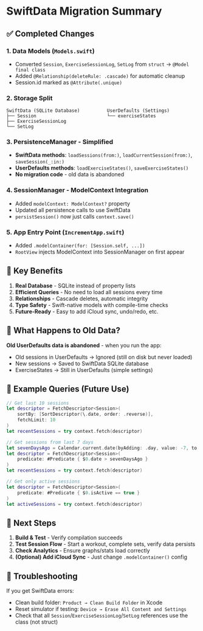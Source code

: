 # SwiftData Migration Summary

## ✅ Completed Changes

### 1. **Data Models** (`Models.swift`)
- Converted `Session`, `ExerciseSessionLog`, `SetLog` from `struct` → `@Model final class`
- Added `@Relationship(deleteRule: .cascade)` for automatic cleanup
- Session.id marked as `@Attribute(.unique)`

### 2. **Storage Split**
```
SwiftData (SQLite Database)          UserDefaults (Settings)
├── Session                          └── exerciseStates
├── ExerciseSessionLog
└── SetLog
```

### 3. **PersistenceManager** - Simplified
- **SwiftData methods**: `loadSessions(from:)`, `loadCurrentSession(from:)`, `saveSession(_:in:)`
- **UserDefaults methods**: `loadExerciseStates()`, `saveExerciseStates()`
- **No migration code** - old data is abandoned

### 4. **SessionManager** - ModelContext Integration
- Added `modelContext: ModelContext?` property
- Updated all persistence calls to use SwiftData
- `persistSession()` now just calls `context.save()`

### 5. **App Entry Point** (`IncrementApp.swift`)
- Added `.modelContainer(for: [Session.self, ...])`
- `RootView` injects ModelContext into SessionManager on first appear

## 🎯 Key Benefits

1. **Real Database** - SQLite instead of property lists
2. **Efficient Queries** - No need to load all sessions every time
3. **Relationships** - Cascade deletes, automatic integrity
4. **Type Safety** - Swift-native models with compile-time checks
5. **Future-Ready** - Easy to add iCloud sync, undo/redo, etc.

## 🔄 What Happens to Old Data?

**Old UserDefaults data is abandoned** - when you run the app:
- Old sessions in UserDefaults → Ignored (still on disk but never loaded)
- New sessions → Saved to SwiftData SQLite database
- ExerciseStates → Still in UserDefaults (simple settings)

## 📝 Example Queries (Future Use)

```swift
// Get last 10 sessions
let descriptor = FetchDescriptor<Session>(
    sortBy: [SortDescriptor(\.date, order: .reverse)],
    fetchLimit: 10
)
let recentSessions = try context.fetch(descriptor)

// Get sessions from last 7 days
let sevenDaysAgo = Calendar.current.date(byAdding: .day, value: -7, to: Date())!
let descriptor = FetchDescriptor<Session>(
    predicate: #Predicate { $0.date > sevenDaysAgo }
)
let recentSessions = try context.fetch(descriptor)

// Get only active sessions
let descriptor = FetchDescriptor<Session>(
    predicate: #Predicate { $0.isActive == true }
)
let activeSessions = try context.fetch(descriptor)
```

## 🚀 Next Steps

1. **Build & Test** - Verify compilation succeeds
2. **Test Session Flow** - Start a workout, complete sets, verify data persists
3. **Check Analytics** - Ensure graphs/stats load correctly
4. **(Optional) Add iCloud Sync** - Just change `.modelContainer()` config

## 🔧 Troubleshooting

If you get SwiftData errors:
- Clean build folder: `Product → Clean Build Folder` in Xcode
- Reset simulator if testing: `Device → Erase All Content and Settings`
- Check that all `Session`/`ExerciseSessionLog`/`SetLog` references use the class (not struct)
